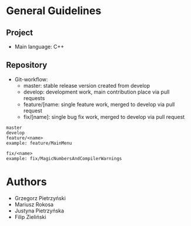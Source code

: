 # General Guidelines <a id="GeneralGuidelines"></a> #

## Project ##

* Main language: C++

## Repository ##
* Git-workflow:
  * master: stable release version created from develop
  * develop: development work, main contribution place via pull requests
  * feature/[name: single feature work, merged to develop via pull request
  * fix/[name]: single bug fix work, merged to develop via pull request

```
master
develop
feature/<name>
example: feature/MainMenu

fix/<name>
example: fix/MagicNumbersAndCompilerWarnings
```

# Authors #

* Grzegorz Pietrzyński
* Mariusz Rokosa
* Justyna Pietrzyńska
* Filip Zieliński
